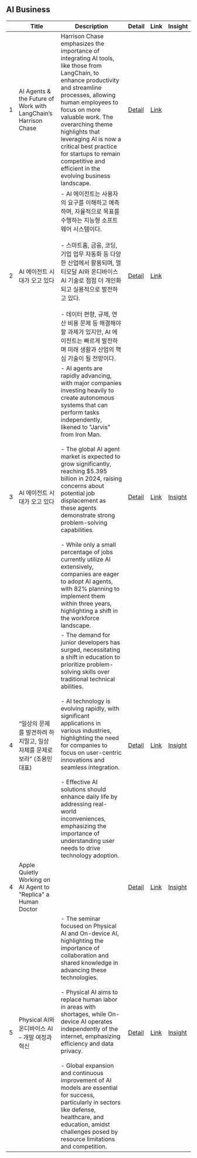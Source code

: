 ## AI Business
||Title|Description|Detail|Link|Insight|
|-|---|---|---|---|---|
|1|AI Agents & the Future of Work with LangChain’s Harrison Chase|Harrison Chase emphasizes the importance of integrating AI tools, like those from LangChain, to enhance productivity and streamline processes, allowing human employees to focus on more valuable work. The overarching theme highlights that leveraging AI is now a critical best practice for startups to remain competitive and efficient in the evolving business landscape. |[Detail](https://lilys.ai/digest/3021842/1306435?s=1&nid=1306435)|[Link](https://youtu.be/_e6pgQ8yvqI?si=KJKohkVMIvTDQHMs)|
|2|AI 에이전트 시대가 오고 있다|- AI 에이전트는 사용자의 요구를 이해하고 예측하며, 자율적으로 목표를 수행하는 지능형 소프트웨어 시스템이다.<br><br>- 스마트홈, 금융, 코딩, 기업 업무 자동화 등 다양한 산업에서 활용되며, 멀티모달 AI와 온디바이스 AI 기술로 점점 더 개인화되고 실용적으로 발전하고 있다.<br><br>- 데이터 편향, 규제, 연산 비용 문제 등 해결해야 할 과제가 있지만, AI 에이전트는 빠르게 발전하며 미래 생활과 산업의 핵심 기술이 될 전망이다.  |[Detail](https://github.com/comejtome508/Human_AI-Agents_Teaming/blob/main/04-Agent_business/Details/AI_%EC%97%90%EC%9D%B4%EC%A0%84%ED%8A%B8_%EC%8B%9C%EB%8C%80%EA%B0%80_%EC%98%A4%EA%B3%A0_%EC%9E%88%EB%8B%A4.md)|[Link](https://www.technologyreview.kr/?p=35630?utm_source=newsletter&utm_medium=email&utm_campaign=newsletter_email)|
|3|AI 에이전트 시대가 오고 있다|- AI agents are rapidly advancing, with major companies investing heavily to create autonomous systems that can perform tasks independently, likened to "Jarvis" from Iron Man.<br><br> - The global AI agent market is expected to grow significantly, reaching $5.395 billion in 2024, raising concerns about potential job displacement as these agents demonstrate strong problem-solving capabilities.<br><br>- While only a small percentage of jobs currently utilize AI extensively, companies are eager to adopt AI agents, with 82% planning to implement them within three years, highlighting a shift in the workforce landscape.  |[Detail](https://lilys.ai/digest/3171155/1523445?s=1&nid=-1)|[Link](https://www.youtube.com/watch?v=u1V7wJMX0r8)|[Insight](https://github.com/comejtome508/Human_AI-Agents_Teaming/blob/main/04-Agent_business/Insights/03_AI%20%EC%97%90%EC%9D%B4%EC%A0%84%ED%8A%B8%20%EC%8B%9C%EB%8C%80%EA%B0%80%20%EC%98%A4%EA%B3%A0%20%EC%9E%88%EB%8B%A4.md)|
|4|“일상의 문제를 발견하려 하지말고, 일상 자체를 문제로 보라” (조용민 대표)|- The demand for junior developers has surged, necessitating a shift in education to prioritize problem-solving skills over traditional technical abilities.<br><br> - AI technology is evolving rapidly, with significant applications in various industries, highlighting the need for companies to focus on user-centric innovations and seamless integration.<br><br>  - Effective AI solutions should enhance daily life by addressing real-world inconveniences, emphasizing the importance of understanding user needs to drive technology adoption.  |[Detail](https://lilys.ai/digest/3277648?s=1&nid=-1)|[Link](https://youtu.be/wXP_5hkUYBM?si=1IVNJ5tVnHgdWkLc)|[Insight](https://github.com/comejtome508/Human_AI-Agents_Teaming/blob/00db48de0e3210a5bd5b316522f8d01ad3d10b4f/04-Agent_business/Insights/%E2%80%9C%EC%9D%BC%EC%83%81%EC%9D%98%20%EB%AC%B8%EC%A0%9C%EB%A5%BC%20%EB%B0%9C%EA%B2%AC%ED%95%98%EB%A0%A4%20%ED%95%98%EC%A7%80%EB%A7%90%EA%B3%A0,%20%EC%9D%BC%EC%83%81%20%EC%9E%90%EC%B2%B4%EB%A5%BC%20%EB%AC%B8%EC%A0%9C%EB%A1%9C%20%EB%B3%B4%EB%9D%BC%E2%80%9D%20(%EC%A1%B0%EC%9A%A9%EB%AF%BC%20%EB%8C%80%ED%91%9C).md)|
|4|Apple Quietly Working on AI Agent to "Replica" a Human Doctor|  |[Detail]()|[Link](https://futurism.com/apple-ai-powered-doctor)|[Insight]()|
|5|Physical AI와 온디바이스 AI – 개발 여정과 혁신| - The seminar focused on Physical AI and On-device AI, highlighting the importance of collaboration and shared knowledge in advancing these technologies.<br><br>- Physical AI aims to replace human labor in areas with shortages, while On-device AI operates independently of the internet, emphasizing efficiency and data privacy.<br><br> - Global expansion and continuous improvement of AI models are essential for success, particularly in sectors like defense, healthcare, and education, amidst challenges posed by resource limitations and competition. |[Detail]()|[Link](https://futurism.com/apple-ai-powered-doctor)|[Insight](https://github.com/comejtome508/Human_AI-Agents_Teaming/blob/f8790918861eb591abb8da19ad19c35f1f0c98f1/04-Agent_business/Insights/03_AI%20%EC%97%90%EC%9D%B4%EC%A0%84%ED%8A%B8%20%EC%8B%9C%EB%8C%80%EA%B0%80%20%EC%98%A4%EA%B3%A0%20%EC%9E%88%EB%8B%A4.md)|
